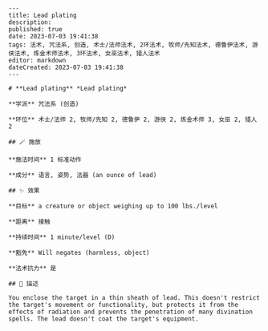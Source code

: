 
    ---
    title: Lead plating
    description: 
    published: true
    date: 2023-07-03 19:41:38
    tags: 法术, 咒法系, 创造, 术士/法师法术, 2环法术, 牧师/先知法术, 德鲁伊法术, 游侠法术, 炼金术师法术, 3环法术, 女巫法术, 猎人法术
    editor: markdown
    dateCreated: 2023-07-03 19:41:38
    ---

    # **Lead plating** *Lead plating*

    **学派** 咒法系 (创造) 

    **环位** 术士/法师 2, 牧师/先知 2, 德鲁伊 2, 游侠 2, 炼金术师 3, 女巫 2, 猎人 2

    ## 🪄 施放

    **施法时间** 1 标准动作

    **成分** 语言, 姿势, 法器 (an ounce of lead)

    ## ✨ 效果 

    **目标** a creature or object weighing up to 100 lbs./level 

    **距离** 接触  

    **持续时间** 1 minute/level (D) 

    **豁免** Will negates (harmless, object)

    **法术抗力** 是

    ## 📖 描述

    You enclose the target in a thin sheath of lead. This doesn't restrict the target's movement or functionality, but protects it from the effects of radiation and prevents the penetration of many divination spells. The lead doesn't coat the target's equipment.
    